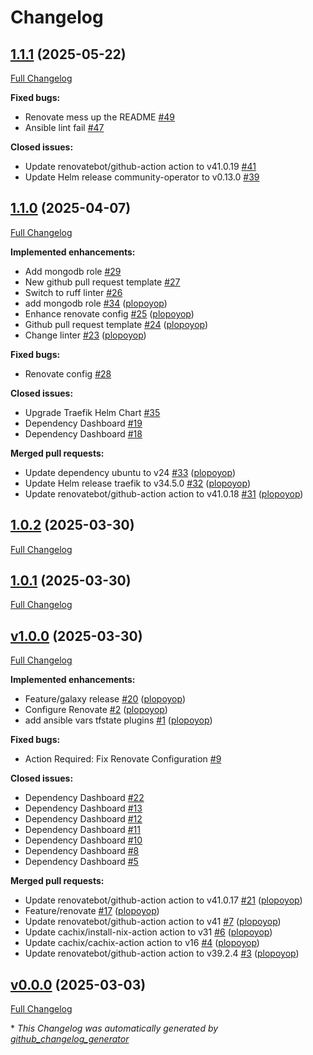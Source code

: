 # Changelog

## [1.1.1](https://github.com/plopoyop/ansible-collection-kubernetes/tree/1.1.1) (2025-05-22)

[Full Changelog](https://github.com/plopoyop/ansible-collection-kubernetes/compare/1.1.0...1.1.1)

**Fixed bugs:**

- Renovate mess up the README [\#49](https://github.com/plopoyop/ansible-collection-kubernetes/issues/49)
- Ansible lint fail [\#47](https://github.com/plopoyop/ansible-collection-kubernetes/issues/47)

**Closed issues:**

- Update renovatebot/github-action action to v41.0.19 [\#41](https://github.com/plopoyop/ansible-collection-kubernetes/issues/41)
- Update Helm release community-operator to v0.13.0 [\#39](https://github.com/plopoyop/ansible-collection-kubernetes/issues/39)

## [1.1.0](https://github.com/plopoyop/ansible-collection-kubernetes/tree/1.1.0) (2025-04-07)

[Full Changelog](https://github.com/plopoyop/ansible-collection-kubernetes/compare/1.0.2...1.1.0)

**Implemented enhancements:**

- Add mongodb role [\#29](https://github.com/plopoyop/ansible-collection-kubernetes/issues/29)
- New github pull request template [\#27](https://github.com/plopoyop/ansible-collection-kubernetes/issues/27)
- Switch to ruff linter [\#26](https://github.com/plopoyop/ansible-collection-kubernetes/issues/26)
- add mongodb role [\#34](https://github.com/plopoyop/ansible-collection-kubernetes/pull/34) ([plopoyop](https://github.com/plopoyop))
- Enhance renovate config [\#25](https://github.com/plopoyop/ansible-collection-kubernetes/pull/25) ([plopoyop](https://github.com/plopoyop))
- Github pull request template [\#24](https://github.com/plopoyop/ansible-collection-kubernetes/pull/24) ([plopoyop](https://github.com/plopoyop))
- Change linter [\#23](https://github.com/plopoyop/ansible-collection-kubernetes/pull/23) ([plopoyop](https://github.com/plopoyop))

**Fixed bugs:**

- Renovate config [\#28](https://github.com/plopoyop/ansible-collection-kubernetes/issues/28)

**Closed issues:**

- Upgrade Traefik Helm Chart [\#35](https://github.com/plopoyop/ansible-collection-kubernetes/issues/35)
- Dependency Dashboard [\#19](https://github.com/plopoyop/ansible-collection-kubernetes/issues/19)
- Dependency Dashboard [\#18](https://github.com/plopoyop/ansible-collection-kubernetes/issues/18)

**Merged pull requests:**

- Update dependency ubuntu to v24 [\#33](https://github.com/plopoyop/ansible-collection-kubernetes/pull/33) ([plopoyop](https://github.com/plopoyop))
- Update Helm release traefik to v34.5.0 [\#32](https://github.com/plopoyop/ansible-collection-kubernetes/pull/32) ([plopoyop](https://github.com/plopoyop))
- Update renovatebot/github-action action to v41.0.18 [\#31](https://github.com/plopoyop/ansible-collection-kubernetes/pull/31) ([plopoyop](https://github.com/plopoyop))

## [1.0.2](https://github.com/plopoyop/ansible-collection-kubernetes/tree/1.0.2) (2025-03-30)

[Full Changelog](https://github.com/plopoyop/ansible-collection-kubernetes/compare/1.0.1...1.0.2)

## [1.0.1](https://github.com/plopoyop/ansible-collection-kubernetes/tree/1.0.1) (2025-03-30)

[Full Changelog](https://github.com/plopoyop/ansible-collection-kubernetes/compare/v1.0.0...1.0.1)

## [v1.0.0](https://github.com/plopoyop/ansible-collection-kubernetes/tree/v1.0.0) (2025-03-30)

[Full Changelog](https://github.com/plopoyop/ansible-collection-kubernetes/compare/v0.0.0...v1.0.0)

**Implemented enhancements:**

- Feature/galaxy release [\#20](https://github.com/plopoyop/ansible-collection-kubernetes/pull/20) ([plopoyop](https://github.com/plopoyop))
- Configure Renovate [\#2](https://github.com/plopoyop/ansible-collection-kubernetes/pull/2) ([plopoyop](https://github.com/plopoyop))
- add ansible vars tfstate plugins [\#1](https://github.com/plopoyop/ansible-collection-kubernetes/pull/1) ([plopoyop](https://github.com/plopoyop))

**Fixed bugs:**

- Action Required: Fix Renovate Configuration [\#9](https://github.com/plopoyop/ansible-collection-kubernetes/issues/9)

**Closed issues:**

- Dependency Dashboard [\#22](https://github.com/plopoyop/ansible-collection-kubernetes/issues/22)
- Dependency Dashboard [\#13](https://github.com/plopoyop/ansible-collection-kubernetes/issues/13)
- Dependency Dashboard [\#12](https://github.com/plopoyop/ansible-collection-kubernetes/issues/12)
- Dependency Dashboard [\#11](https://github.com/plopoyop/ansible-collection-kubernetes/issues/11)
- Dependency Dashboard [\#10](https://github.com/plopoyop/ansible-collection-kubernetes/issues/10)
- Dependency Dashboard [\#8](https://github.com/plopoyop/ansible-collection-kubernetes/issues/8)
- Dependency Dashboard [\#5](https://github.com/plopoyop/ansible-collection-kubernetes/issues/5)

**Merged pull requests:**

- Update renovatebot/github-action action to v41.0.17 [\#21](https://github.com/plopoyop/ansible-collection-kubernetes/pull/21) ([plopoyop](https://github.com/plopoyop))
- Feature/renovate [\#17](https://github.com/plopoyop/ansible-collection-kubernetes/pull/17) ([plopoyop](https://github.com/plopoyop))
- Update renovatebot/github-action action to v41 [\#7](https://github.com/plopoyop/ansible-collection-kubernetes/pull/7) ([plopoyop](https://github.com/plopoyop))
- Update cachix/install-nix-action action to v31 [\#6](https://github.com/plopoyop/ansible-collection-kubernetes/pull/6) ([plopoyop](https://github.com/plopoyop))
- Update cachix/cachix-action action to v16 [\#4](https://github.com/plopoyop/ansible-collection-kubernetes/pull/4) ([plopoyop](https://github.com/plopoyop))
- Update renovatebot/github-action action to v39.2.4 [\#3](https://github.com/plopoyop/ansible-collection-kubernetes/pull/3) ([plopoyop](https://github.com/plopoyop))

## [v0.0.0](https://github.com/plopoyop/ansible-collection-kubernetes/tree/v0.0.0) (2025-03-03)

[Full Changelog](https://github.com/plopoyop/ansible-collection-kubernetes/compare/51e1d110e86fa602ee48509ed59fdae6b851f118...v0.0.0)



\* *This Changelog was automatically generated by [github_changelog_generator](https://github.com/github-changelog-generator/github-changelog-generator)*
